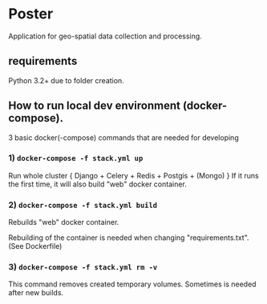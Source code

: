 # Poster

Application for geo-spatial data collection and processing. 

## requirements

Python 3.2+ due to folder creation.

## How to run local dev environment (docker-compose).
3 basic docker(-compose) commands that are needed for developing

### 1) `docker-compose -f stack.yml up`
Run whole cluster { Django + Celery + Redis + Postgis + (Mongo) } 
If it runs the first time, it will also build "web" docker container.


### 2) `docker-compose -f stack.yml build`
Rebuilds "web" docker container.
 
Rebuilding of the container is needed when changing "requirements.txt".
(See Dockerfile)

### 3) `docker-compose -f stack.yml rm -v`
This command removes created temporary volumes. 
Sometimes is needed after new builds.


